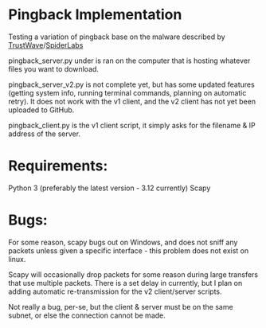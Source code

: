 # Pingback Implementation
Testing a variation of pingback base on the malware described by [TrustWave](https://www.trustwave.com/en-us/resources/blogs/spiderlabs-blog/backdoor-at-the-end-of-the-icmp-tunnel/)/[SpiderLabs](https://github.com/SpiderLabs/pingback)

pingback_server.py under is ran on the computer that is hosting whatever files you want to download.

pingback_server_v2.py is not complete yet, but has some updated features (getting system info, running terminal commands, planning on automatic retry). It does not work with the v1 client, and the v2 client has not yet been uploaded to GitHub.

pingback_client.py is the v1 client script, it simply asks for the filename & IP address of the server.

# Requirements:
Python 3 (preferably the latest version - 3.12 currently)
Scapy


# Bugs:
For some reason, scapy bugs out on Windows, and does not sniff any packets unless given a specific interface - this problem does not exist on linux.

Scapy will occasionally drop packets for some reason during large transfers that use multiple packets. There is a set delay in currently, but I plan on adding automatic re-transmission for the v2 client/server scripts.

Not really a bug, per-se, but the client & server must be on the same subnet, or else the connection cannot be made.
